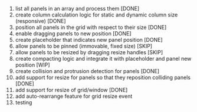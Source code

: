1. list all panels in an array and process them [DONE]
2. create column calculation logic for static and dynamic column size (responsive) [DONE]
3. position all panels in the grid with respect to their size [DONE]
4. enable dragging panels to new position [DONE]
5. create placeholder that indicates new panel position [DONE]
6. allow panels to be pinned (immovable, fixed size) [SKIP]
7. allow panels to be resized by dragging resize handles [SKIP]	
8. create compacting logic and integrate it with placeholder and panel new position [WIP]
9. create collision and protrusion detection for panels [DONE]
10. add support for resize for panels so that they reposition colliding panels [DONE]
11. add support for resize of grid/window [DONE]
12. add auto-rearrange feature for grid resize event 
12. testing
